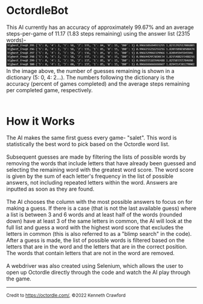 # OctordleBot
This AI currently has an accuracy of approximately 99.67% and an average steps-per-game of 11.17 (1.83 steps remaining) using the answer list (2315 words)-
<br>
![Accuracy](dat.JPG)
<br>
In the image above, the number of guesses remaining is shown in a dictionary (5: 0, 4: 2...).
The numbers following the dictionary is the accuracy (percent of games completed) and the average steps remaining per completed game, respectively.
<br>
<br>
# How it Works
The AI makes the same first guess every game- "salet". This word is statistically the best word to pick based on the Octordle word list.
<br><br>
Subsequent guesses are made by filtering the lists of possible words by removing the words that include letters that have already been guessed and selecting the remaining word with the greatest word score. The word score is given by the sum of each letter's frequency in the list of possible answers, not including repeated letters within the word. Answers are inputted as soon as they are found.
<br><br>
The AI chooses the column with the most possible answers to focus on for making a guess. If there is a case (that is not the last available guess) where a list is between 3 and 6 words and at least half of the words (rounded down) have at least 3 of the same letters in common, the AI will look at the full list and guess a word with the highest word score that excludes the letters in common (this is also referred to as a "blimp search" in the code). After a guess is made, the list of possible words is filtered based on the letters that are in the word and the letters that are in the correct position. The words that contain letters that are not in the word are removed.
<br><br>
A webdriver was also created using Selenium, which allows the user to open up Octordle directly through the code and watch the AI play through the game.

___

<sup>Credit to https://octordle.com/, ©2022	Kenneth Crawford</sup>
